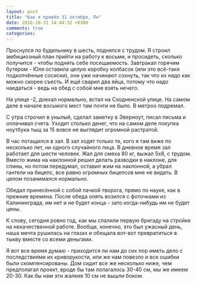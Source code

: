 ```yaml
---
layout: post
title: "Как я провёл 31 октября, Пн"
date: 2016-10-31 14:44:32 +0300
comments: true
categories: 
---
```

Проснулся по будильнику в шесть, поднялся с трудом. Я строил амбициозный план прийти на работу к восьми, и просидеть, сколько получится - чтобы поднять себе посещаемость. Завтракал горячим бутером - Юля оставила целую коробку колбасок (или это всё-таки подкопчённые сосиски), они уже начинают сохнуть, так что их надо как можно скорее съесть. И ещё сварил два яйца, потому что надо наедаться - ведь на обед с собой мне взять нечего.

На улице -2, доехал нормально, встал на Сходненской улице. На самом деле в начале восьмого мест там почти не было. В метроо подремал.

С утра строчил в унылый, сделал заметку в Эверноут, писал письма и оплачивал счета. Уходит столько денег, что на самом деле покупка ноутбука тыщ за 15 вовсе не выглядит огромной растратой.

В час потащился в зал. В зал ходят только те, кого я там виже по несколько лет, ни одного случайного лица. В дневное время зал работает для шести человек. Жал для смеха 80 кг, выжал 5х8, с трудом. Вместо жима на наклонной решил делать разводки в наклоне, для спины, но потом передумал, оставил жим на наклонной, а убрал гантели на бицепс, все равно огромных бицепсов мне не видать. В целом позанимался нормально.

Обедал принесённой с собой пачкой творога, прямо по науке, как в прежние времена. После обеда опять возился с фоточками из Калининграда, им нет и не будет конца - зато когда-нибудь им не будет цены.

К слову, сегодня ровно год, как мы спалили первую бригаду на стройке на некачественной работе. Вообще, конечно, это был ужасный день, наша мечта рушилась на глазах и обещала вот-вот превратиться в тыкву вместе со всеми деньгами. 

Я вот все время думаю - приходится ли нам до сих пор иметь дело с последствиями их криворукости, или же нам повезло и все ошибки были скомпенсированы. Дом сидит все же несколько ниже, чем предполагал проект, вроде бы там полагалось 30-40 см, мы же имеем 20-30. Как бы нам эти жалкие 10 см не вышли боком.